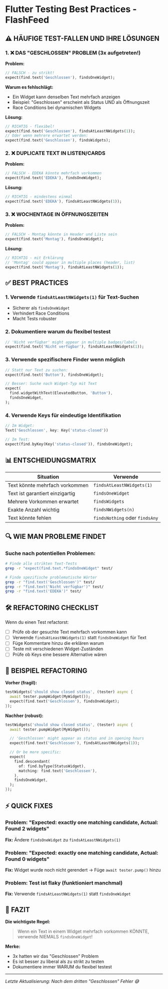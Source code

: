 # Flutter Testing Best Practices - FlashFeed

## ⚠️ HÄUFIGE TEST-FALLEN UND IHRE LÖSUNGEN

### 1. ❌ **DAS "GESCHLOSSEN" PROBLEM (3x aufgetreten!)**

**Problem:**
```dart
// FALSCH - zu strikt!
expect(find.text('Geschlossen'), findsOneWidget);
```

**Warum es fehlschlägt:**
- Ein Widget kann denselben Text mehrfach anzeigen
- Beispiel: "Geschlossen" erscheint als Status UND als Öffnungszeit
- Race Conditions bei dynamischen Widgets

**Lösung:**
```dart
// RICHTIG - flexibel!
expect(find.text('Geschlossen'), findsAtLeastNWidgets(1));
// Oder wenn mehrere erwartet werden:
expect(find.text('Geschlossen'), findsWidgets);
```

### 2. ❌ **DUPLICATE TEXT IN LISTEN/CARDS**

**Problem:**
```dart
// FALSCH - EDEKA könnte mehrfach vorkommen
expect(find.text('EDEKA'), findsOneWidget);
```

**Lösung:**
```dart
// RICHTIG - mindestens einmal
expect(find.text('EDEKA'), findsAtLeastNWidgets(1));
```

### 3. ❌ **WOCHENTAGE IN ÖFFNUNGSZEITEN**

**Problem:**
```dart
// FALSCH - Montag könnte in Header und Liste sein
expect(find.text('Montag'), findsOneWidget);
```

**Lösung:**
```dart
// RICHTIG - mit Erklärung
// 'Montag' could appear in multiple places (header, list)
expect(find.text('Montag'), findsAtLeastNWidgets(1));
```

## ✅ BEST PRACTICES

### 1. **Verwende `findsAtLeastNWidgets(1)` für Text-Suchen**
- Sicherer als `findsOneWidget`
- Verhindert Race Conditions
- Macht Tests robuster

### 2. **Dokumentiere warum du flexibel testest**
```dart
// 'Nicht verfügbar' might appear in multiple badges/labels
expect(find.text('Nicht verfügbar'), findsAtLeastNWidgets(1));
```

### 3. **Verwende spezifischere Finder wenn möglich**
```dart
// Statt nur Text zu suchen:
expect(find.text('Button'), findsOneWidget);

// Besser: Suche nach Widget-Typ mit Text
expect(
  find.widgetWithText(ElevatedButton, 'Button'),
  findsOneWidget,
);
```

### 4. **Verwende Keys für eindeutige Identifikation**
```dart
// Im Widget:
Text('Geschlossen', key: Key('status-closed'))

// Im Test:
expect(find.byKey(Key('status-closed')), findsOneWidget);
```

## 📊 ENTSCHEIDUNGSMATRIX

| Situation | Verwende |
|-----------|----------|
| Text könnte mehrfach vorkommen | `findsAtLeastNWidgets(1)` |
| Text ist garantiert einzigartig | `findsOneWidget` |
| Mehrere Vorkommen erwartet | `findsWidgets` |
| Exakte Anzahl wichtig | `findsNWidgets(n)` |
| Text könnte fehlen | `findsNothing` oder `findsAny` |

## 🔍 WIE MAN PROBLEME FINDET

### Suche nach potentiellen Problemen:
```bash
# Finde alle strikten Text-Tests
grep -r "expect(find.text.*findsOneWidget" test/

# Finde spezifische problematische Wörter
grep -r "find.text('Geschlossen')" test/
grep -r "find.text('Nicht verfügbar')" test/
grep -r "find.text('EDEKA')" test/
```

## 🛠️ REFACTORING CHECKLIST

Wenn du einen Test refactorst:

- [ ] Prüfe ob der gesuchte Text mehrfach vorkommen kann
- [ ] Verwende `findsAtLeastNWidgets(1)` statt `findsOneWidget` für Text
- [ ] Füge Kommentare hinzu die erklären warum
- [ ] Teste mit verschiedenen Widget-Zuständen
- [ ] Prüfe ob Keys eine bessere Alternative wären

## 📝 BEISPIEL REFACTORING

**Vorher (fragil):**
```dart
testWidgets('should show closed status', (tester) async {
  await tester.pumpWidget(MyWidget());
  expect(find.text('Geschlossen'), findsOneWidget);
});
```

**Nachher (robust):**
```dart
testWidgets('should show closed status', (tester) async {
  await tester.pumpWidget(MyWidget());

  // 'Geschlossen' might appear as status and in opening hours
  expect(find.text('Geschlossen'), findsAtLeastNWidgets(1));

  // Or be more specific:
  expect(
    find.descendant(
      of: find.byType(StatusWidget),
      matching: find.text('Geschlossen'),
    ),
    findsOneWidget,
  );
});
```

## ⚡ QUICK FIXES

### Problem: "Expected: exactly one matching candidate, Actual: Found 2 widgets"
**Fix:** Ändere `findsOneWidget` zu `findsAtLeastNWidgets(1)`

### Problem: "Expected: exactly one matching candidate, Actual: Found 0 widgets"
**Fix:** Widget wurde noch nicht gerendert → Füge `await tester.pump()` hinzu

### Problem: Test ist flaky (funktioniert manchmal)
**Fix:** Verwende `findsAtLeastNWidgets(1)` statt `findsOneWidget`

## 🎯 FAZIT

**Die wichtigste Regel:**
> Wenn ein Text in einem Widget mehrfach vorkommen KÖNNTE, verwende NIEMALS `findsOneWidget`!

**Merke:**
- 3x hatten wir das "Geschlossen" Problem
- Es ist besser zu liberal als zu strikt zu testen
- Dokumentiere immer WARUM du flexibel testest

---

*Letzte Aktualisierung: Nach dem dritten "Geschlossen" Fehler 😅*